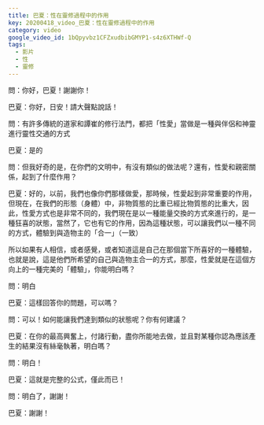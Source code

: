 ```yaml
---
title: 巴夏：性在靈修過程中的作用
key: 20200418_video_巴夏：性在靈修過程中的作用
category: video
google_video_id: 1bQpyvbz1CFZxudbibGMYP1-s4z6XTHWf-Q
tags:
  - 影片
  - 性
  - 靈修
---
```


問：你好，巴夏！謝謝你！

巴夏：你好，日安！請大聲點說話！

問：有許多傳統的道家和譚崔的修行法門，都把「性愛」當做是一種與伴侶和神靈進行靈性交通的方式

巴夏：是的

問：但我好奇的是，在你們的文明中，有沒有類似的做法呢？還有，性愛和親密關係，起到了什麼作用？

巴夏：好的，以前，我們也像你們那樣做愛，那時候，性愛起到非常重要的作用，但現在，在我們的形態（身體）中，非物質態的比重已經比物質態的比重大，因此，性愛方式也是非常不同的，我們現在是以一種能量交換的方式來進行的，是一種狂喜的狀態，當然了，它也有它的作用，因為這種狀態，可以讓我們以一種不同的方式，體驗到與造物主的「合一」（一致）

所以如果有人相信，或者感覺，或者知道這是自己在那個當下所喜好的一種體驗，也就是說，這是他們所希望的自己與造物主合一的方式，那麼，性愛就是在這個方向上的一種完美的「體驗」，你能明白嗎？

問：明白

巴夏：這樣回答你的問題，可以嗎？

問：可以！如何能讓我們達到類似的狀態呢？你有何建議？

巴夏：在你的最高興奮上，付諸行動，盡你所能地去做，並且對某種你認為應該產生的結果沒有絲毫執著，明白嗎？

問：明白！

巴夏：這就是完整的公式，僅此而已！

問：明白了，謝謝！

巴夏：謝謝！

